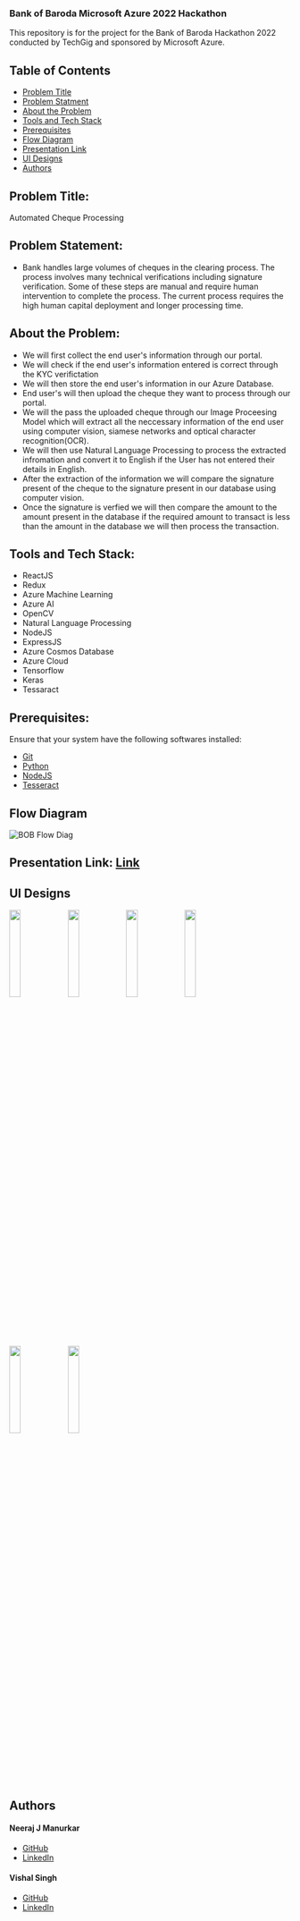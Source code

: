 ### Bank of Baroda Microsoft Azure 2022 Hackathon

This repository is for the project for the Bank of Baroda Hackathon 2022 conducted by TechGig and sponsored by Microsoft Azure.

## Table of Contents
- [Problem Title](#problem-title)
- [Problem Statment](#problem-statement)
- [About the Problem](#about-the-problem)
- [Tools and Tech Stack](#tools-and-tech-stack)
- [Prerequisites](#prerequisites)
- [Flow Diagram](#flow-diagram)
- [Presentation Link](#presentation-link)
- [UI Designs](#ui-designs)
- [Authors](#authors)

## Problem Title:
Automated Cheque Processing

## Problem Statement:
* Bank handles large volumes of cheques in the clearing process. The process involves many technical verifications including signature verification. Some of these steps are manual and require human intervention to complete the process. The current process requires the high human capital deployment and longer processing time.

## About the Problem:
* We will first collect the end user's information through our portal.
* We will check if the end user's information entered is correct through the KYC verifictation
* We will then store the end user's information in our Azure Database.
* End user's will then upload the cheque they want to process through our portal.
* We will the pass the uploaded cheque through our Image Proceesing Model which will extract all the neccessary information of the end user using computer vision, siamese networks and optical character recognition(OCR).
* We will then use Natural Language Processing to process the extracted infromation and convert it to English if the User has not entered their details in English.
* After the extraction of the information we will compare the signature present of the cheque to the signature present in our database using computer vision.
* Once the signature is verfied we will then compare the amount to the amount present in the database if the required amount to transact is less than the amount in the database we will then process the transaction.

## Tools and Tech Stack:
* ReactJS
* Redux
* Azure Machine Learning
* Azure AI
* OpenCV
* Natural Language Processing
* NodeJS
* ExpressJS
* Azure Cosmos Database
* Azure Cloud
* Tensorflow
* Keras
* Tessaract

## Prerequisites:

Ensure that your system have the following softwares
installed:

- [Git](https://git-scm.com/downloads)
- [Python](https://www.python.org/downloads/)
- [NodeJS](https://nodejs.org/en/download/)
- [Tesseract](https://tesseract-ocr.github.io/)

## Flow Diagram
![BOB Flow Diag](https://user-images.githubusercontent.com/50861092/191312155-9b6b9146-e538-4702-89c1-bcc82b6ccbcc.png)

## Presentation Link: [Link](https://www.canva.com/design/DAFMvdneAEg/WsOTDa24USuewpJUID840w/view?utm_content=DAFMvdneAEg&utm_campaign=designshare&utm_medium=link&utm_source=publishpresent)

## UI Designs

<p float="left">
  <img src = "https://user-images.githubusercontent.com/50861092/191314811-b6eff532-c93e-400e-a894-9ad53afea468.svg" width = 20% height = 20%>
  <img src = "https://user-images.githubusercontent.com/71393033/191317212-ae020a7a-6616-4463-a395-868750ff6a89.svg" width = 20% height = 20%>
  <img src = "https://user-images.githubusercontent.com/71393033/191318210-cf9d0955-b18c-4a0a-9fe4-63caf73595b0.svg" width = 20% height = 20%>
  <img src = "https://user-images.githubusercontent.com/71393033/191318413-589a17f6-244c-4e10-9ff1-ebe50821ec58.svg" width = 20% height = 20%>
  <img src = "https://user-images.githubusercontent.com/71393033/191318503-c5cf9cf3-6323-4dc9-a882-7e0c772fb8e9.svg" width = 20% height = 20%>
  <img src = "https://user-images.githubusercontent.com/71393033/191318574-3cda5cc4-35ee-47ee-b60b-4899d6511f6d.svg" width = 20% height = 20%>
  
</p>


## Authors

#### Neeraj J Manurkar
* [GitHub](https://github.com/Neerajjr11)
* [LinkedIn](https://www.linkedin.com/in/neeraj-j-manurkar-64372b212/)

#### Vishal Singh
* [GitHub](https://github.com/vishalsinghhh)
* [LinkedIn](https://www.linkedin.com/in/vishal-singh-2046841b7)
